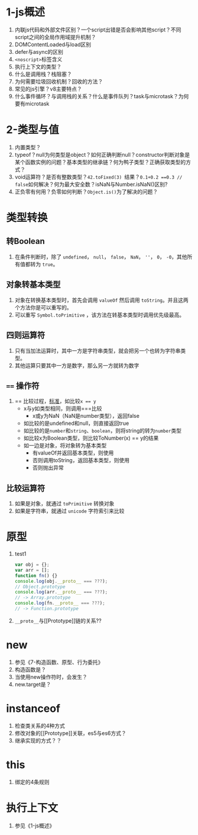 # 1-js概述

1. 内联js代码和外部文件区别？一个script出错是否会影响其他script？不同script之间的全局作用域提升机制？
2. DOMContentLoaded与load区别
3. defer与async的区别
4. `<noscript>`标签含义
5. 执行上下文的类型？
6. 什么是调用栈？栈阻塞？
7. 为何需要垃圾回收机制？回收的方法？
8. 常见的js引擎？v8主要特点？
9. 什么事件循环？与调用栈的关系？什么是事件队列？task与microtask？为何要有microtask

# 2-类型与值

1. 内置类型？
2. typeof？null为何类型是object？如何正确判断null？constructor判断对象是某个函数实例的问题？基本类型的继承链？何为鸭子类型？正确获取类型的方式？
3. void运算符？是否有整数类型？`42.toFixed(3) `结果？`0.1+0.2 ==0.3 // false`如何解决？何为最大安全数？isNaN与Number.isNaN()区别?
4. 正负零有何用？负零如何判断？`Object.is()`为了解决的问题？

# 类型转换

## 转Boolean

1. 在条件判断时，除了 `undefined`， `null`， `false`， `NaN`， `''`， `0`， `-0`，其他所有值都转为 `true`。

## 对象转基本类型

1. 对象在转换基本类型时，首先会调用 `valueOf` 然后调用 `toString`。并且这两个方法你是可以重写的。
2. 可以重写 `Symbol.toPrimitive` ，该方法在转基本类型时调用优先级最高。

## 四则运算符

1. 只有当加法运算时，其中一方是字符串类型，就会把另一个也转为字符串类型。
2. 其他运算只要其中一方是数字，那么另一方就转为数字

## `==` 操作符

1. == 比较过程，[标准](http://www.ecma-international.org/ecma-262/6.0/#sec-abstract-equality-comparison)，如比较`x == y`
	- x与y如类型相同，则调用===比较
		- x或y为NaN（NaN是number类型），返回false
	- 如比较的是undefined和null，则直接返回true
	- 如比较的是`number`和`string`、`boolean`，则将string的转为`number`类型
	- 如比较x为Boolean类型，则比较ToNumber(x) == y的结果
	- 如一边是对象，将对象转为基本类型
		- 有valueOf并返回基本类型，则使用
		- 否则调用toString，返回基本类型，则使用
		- 否则抛出异常

## 比较运算符

1. 如果是对象，就通过 `toPrimitive` 转换对象
2. 如果是字符串，就通过 `unicode` 字符索引来比较



# 原型

1. test1

	```javascript
	var obj = {};
	var arr = [];
	function fn() {}
	console.log(obj.__proto__ === ???); 
	// Object.prototype
	console.log(arr.__proto__ === ???); 
	// -> Array.prototype
	console.log(fn.__proto__ === ???); 
	// -> Function.prototype
	```

2. `__proto__`与[[Prototype]]链的关系??

# new

1. 参见《7-构造函数、原型、行为委托》
2. 构造函数是？
3. 当使用new操作符时，会发生？
4. new.target是？

# instanceof

1. 检查类关系的4种方式
2. 修改对象的[[Prototype]]关联，es5与es6方式？
3. 继承实现的方式？？

# this

1. 绑定的4条规则

# 执行上下文

1. 参见《1-js概述》